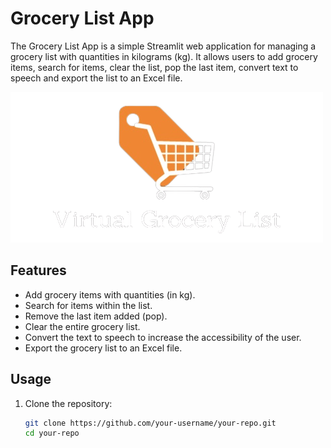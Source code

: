 # Grocery List App

The Grocery List App is a simple Streamlit web application for managing a grocery list with quantities in kilograms (kg). It allows users to add grocery items, search for items, clear the list, pop the last item, convert text to speech and export the list to an Excel file.

![Grocery List App](logo-removebg-preview.png)

## Features

- Add grocery items with quantities (in kg).
- Search for items within the list.
- Remove the last item added (pop).
- Clear the entire grocery list.
- Convert the text to speech to increase the accessibility of the user.
- Export the grocery list to an Excel file.

## Usage

1. Clone the repository:

   ```bash
   git clone https://github.com/your-username/your-repo.git
   cd your-repo
